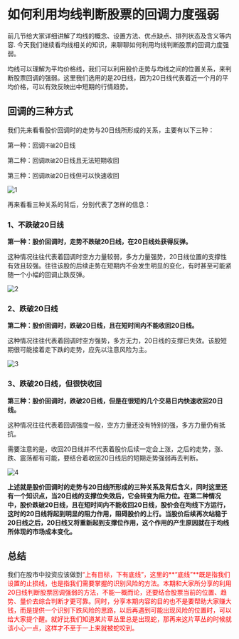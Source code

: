 # 如何利用均线判断股票的回调力度强弱

前几节给大家详细讲解了均线的概念、设置方法、优点缺点、排列状态及含义等内容. 今天我们继续看均线相关的知识，来聊聊如何利用均线判断股票的回调力度强弱。

均线可以理解为平均价格线，我们可以利用股价走势与均线之间的位置关系，来判断股票回调的强弱。这里我们选用的是20日线，因为20日线代表着近一个月的平均价格，可以有效反映出中短期的行情趋势。

## 回调的三种方式

我们先来看看股价回调时的走势与20日线所形成的关系，主要有以下三种：

第一种：回调`不破`20日线

第二种：回调`跌破`20日线且无法短期收回

第三种：回调`跌破`20日线但可以快速收回

![1](https://apicdn.app.gtja.com/baishitong/ZXZX/202108/fwb_images/8d5071cbbab44bd8a00aa03eebf6cfc1.png)

再来看看三种关系的背后，分别代表了怎样的信息：

### 1、不跌破20日线

**第一种：股价回调时，走势不跌破20日线，在20日线处获得反弹。**

这种情况往往代表着回调时空方力量较弱，多方力量强势，20日线位置的支撑性有效且较强。往往该股的后续走势在短期内不会发生明显的变化，有时甚至可能紧随一个小幅的回调止跌反弹。

![2](https://apicdn.app.gtja.com/baishitong/ZXZX/202108/fwb_images/82be52611ca9429684c241c7ae4cbffd.png)

### 2、跌破20日线

**第二种：股价回调时，跌破20日线，且在短时间内不能收回20日线。**

这种情况往往代表着回调时空方强势，多方无力，20日线的支撑已失效。该股短期很可能接着走下跌的走势，应先以注意风险为主。

![3](https://apicdn.app.gtja.com/baishitong/ZXZX/202108/fwb_images/8142d196278f48fc9c1e010e801f28b4.png)

### 3、跌破20日线，但很快收回

**第三种：股价回调时，跌破20日线，但是在很短的几个交易日内快速收回20日线。**

这种情况往往代表着回调强度一般，空方力量还没有特别的强，多方力量仍有抵抗。

需要注意的是，收回20日线并不代表着股价后续一定会上涨，之后的走势，涨、跌、震荡都有可能，要结合着收回20日线后的短期走势强弱再去判断。

![4](https://apicdn.app.gtja.com/baishitong/ZXZX/202108/fwb_images/07f262fbbffb47b582a3814a9eda913b.png)

**上述就是股价回调时的走势与20日线所形成的三种关系及背后含义，同时这里还有一个知识点，当20日线的支撑位失效后，它会转变为阻力位。在第二种情况中，股价跌破20日线，且在短时间内不能收回20日线，股价会在均线下方运行，这时的20日线将起到明显的阻力作用，阻碍股价的上行。当股价后续再次站稳于20日线之后，20日线又将重新起到支撑位作用，这个作用的产生原因就在于均线所体现的市场成本变化。**

## 总结

我们在股市中投资应该做到<span style="color:red;">“上有目标，下有底线”</sapn>，这里的**“底线”**既是指我们设置的止损线，也是指我们需要掌握的识别风险的方法。本期和大家所分享的利用20日线判断股票回调强弱的方法，不能一概而论，还要结合股票当前的位置、趋势、量价去综合判断才更可靠。同时，分享本期内容的目的也不是要帮助大家赚大钱，而是提供一个识别下跌风险的思路，以后再遇到可能出现风险的位置时，可以给大家提个醒。就好比我们知道某片草丛里总是出现蛇，那再来这片草丛的时候就该小心一点，这样才不至于一上来就被蛇咬到。
